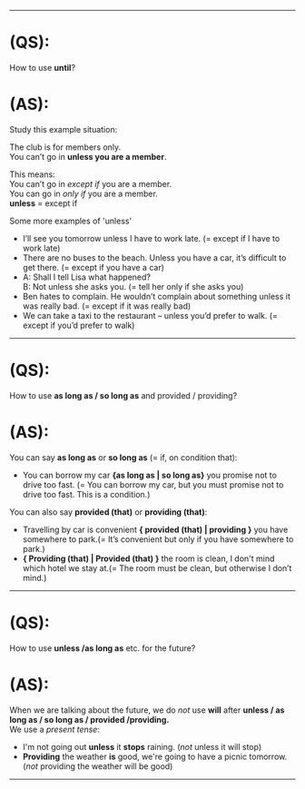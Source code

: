 
---

# (QS):
How to use **until**?


# (AS):
Study this example situation:

The club is for members only.  
You can’t go in **unless you are a member**.

This means:  
You can’t go in _except if_ you are a member.  
You can go in _only if_ you are a member.  
**unless** = except if


Some more examples of 'unless'  
 - I’ll see you tomorrow unless I have to work late. (= except if I have to work late)  
 - There are no buses to the beach. Unless you have a car, it’s difficult to get there. (= except if you have a car)  
 - A: Shall I tell Lisa what happened?  
   B: Not unless she asks you. (= tell her only if she asks you)  
 - Ben hates to complain. He wouldn’t complain about something unless it was really bad. (= except if it was really bad)  
 - We can take a taxi to the restaurant – unless you’d prefer to walk. (= except if you’d prefer to walk)  

---

# (QS):
How to use **as long as / so long as** and provided / providing?


# (AS):
You can say **as long as** or **so long as** (= if, on condition that):  
- You can borrow my car **{as long as | so long as}** you promise not to drive too fast. (= You can borrow my car, but you must promise not to drive too fast. This is a condition.)  

You can also say **provided (that)** or **providing (that)**:    
 - Travelling by car is convenient **{ provided (that) | providing }** you have somewhere to park.(= It’s convenient but only if you have somewhere to park.)  
 - **{ Providing (that) | Provided (that) }** the room is clean, I don't mind which hotel we stay at.(= The room must be clean, but otherwise I don’t mind.)  
  

---

# (QS): 
How to use **unless /as long as** etc. for the future?

# (AS):
When  we are talking about the future, we do _not_ use **will** after **unless / as long as / so long as / provided /providing.**  
We use a _present tense_:  
 - I'm not going out **unless** it **stops** raining. (_not_ unless it will stop)  
 - **Providing** the weather **is** good, we're going to have a picnic tomorrow. (_not_ providing the weather will be good)  

---
